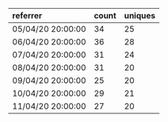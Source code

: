 | referrer          | count | uniques |
| :---------------- | :---- | :------ |
| 05/04/20 20:00:00 | 34    | 25      |
| 06/04/20 20:00:00 | 36    | 28      |
| 07/04/20 20:00:00 | 31    | 24      |
| 08/04/20 20:00:00 | 31    | 20      |
| 09/04/20 20:00:00 | 25    | 20      |
| 10/04/20 20:00:00 | 29    | 21      |
| 11/04/20 20:00:00 | 27    | 20      |